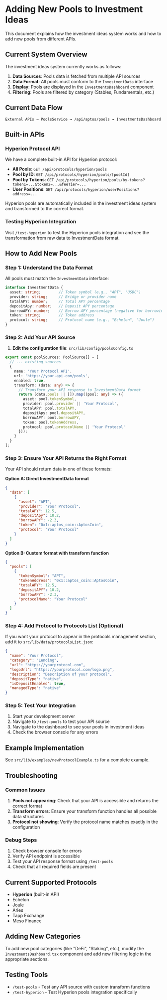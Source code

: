 # Adding New Pools to Investment Ideas

This document explains how the investment ideas system works and how to add new pools from different APIs.

## Current System Overview

The investment ideas system currently works as follows:

1. **Data Sources**: Pools data is fetched from multiple API sources
2. **Data Format**: All pools must conform to the `InvestmentData` interface
3. **Display**: Pools are displayed in the `InvestmentsDashboard` component
4. **Filtering**: Pools are filtered by category (Stables, Fundamentals, etc.)

## Current Data Flow

```
External APIs → PoolsService → /api/aptos/pools → InvestmentsDashboard
```

## Built-in APIs

### Hyperion Protocol API

We have a complete built-in API for Hyperion protocol:

- **All Pools**: `GET /api/protocols/hyperion/pools`
- **Pool by ID**: `GET /api/protocols/hyperion/pools/[poolId]`
- **Pool by Tokens**: `GET /api/protocols/hyperion/pools/by-tokens?token1=...&token2=...&feeTier=...`
- **User Positions**: `GET /api/protocols/hyperion/userPositions?address=...`

Hyperion pools are automatically included in the investment ideas system and transformed to the correct format.

### Testing Hyperion Integration

Visit `/test-hyperion` to test the Hyperion pools integration and see the transformation from raw data to InvestmentData format.

## How to Add New Pools

### Step 1: Understand the Data Format

All pools must match the `InvestmentData` interface:

```typescript
interface InvestmentData {
  asset: string;        // Token symbol (e.g., "APT", "USDC")
  provider: string;     // Bridge or provider name
  totalAPY: number;     // Total APY percentage
  depositApy: number;   // Deposit APY percentage
  borrowAPY: number;    // Borrow APY percentage (negative for borrowing)
  token: string;        // Token address
  protocol: string;     // Protocol name (e.g., "Echelon", "Joule")
}
```

### Step 2: Add Your API Source

1. **Edit the configuration file**: `src/lib/config/poolsConfig.ts`

```typescript
export const poolSources: PoolSource[] = [
  // ... existing sources
  {
    name: 'Your Protocol API',
    url: 'https://your-api.com/pools',
    enabled: true,
    transform: (data: any) => {
      // Transform your API response to InvestmentData format
      return (data.pools || []).map((pool: any) => ({
        asset: pool.tokenSymbol,
        provider: pool.provider || 'Your Protocol',
        totalAPY: pool.totalAPY,
        depositApy: pool.depositAPY,
        borrowAPY: pool.borrowAPY,
        token: pool.tokenAddress,
        protocol: pool.protocolName || 'Your Protocol'
      }));
    }
  }
];
```

### Step 3: Ensure Your API Returns the Right Format

Your API should return data in one of these formats:

**Option A: Direct InvestmentData format**
```json
{
  "data": [
    {
      "asset": "APT",
      "provider": "Your Protocol",
      "totalAPY": 12.5,
      "depositApy": 10.2,
      "borrowAPY": -2.3,
      "token": "0x1::aptos_coin::AptosCoin",
      "protocol": "Your Protocol"
    }
  ]
}
```

**Option B: Custom format with transform function**
```json
{
  "pools": [
    {
      "tokenSymbol": "APT",
      "tokenAddress": "0x1::aptos_coin::AptosCoin",
      "totalAPY": 12.5,
      "depositAPY": 10.2,
      "borrowAPY": -2.3,
      "protocolName": "Your Protocol"
    }
  ]
}
```

### Step 4: Add Protocol to Protocols List (Optional)

If you want your protocol to appear in the protocols management section, add it to `src/lib/data/protocolsList.json`:

```json
{
  "name": "Your Protocol",
  "category": "Lending",
  "url": "https://yourprotocol.com",
  "logoUrl": "https://yourprotocol.com/logo.png",
  "description": "Description of your protocol",
  "depositType": "native",
  "isDepositEnabled": true,
  "managedType": "native"
}
```

### Step 5: Test Your Integration

1. Start your development server
2. Navigate to `/test-pools` to test your API source
3. Navigate to the dashboard to see your pools in investment ideas
4. Check the browser console for any errors

## Example Implementation

See `src/lib/examples/newProtocolExample.ts` for a complete example.

## Troubleshooting

### Common Issues

1. **Pools not appearing**: Check that your API is accessible and returns the correct format
2. **Transform errors**: Ensure your transform function handles all possible data structures
3. **Protocol not showing**: Verify the protocol name matches exactly in the configuration

### Debug Steps

1. Check browser console for errors
2. Verify API endpoint is accessible
3. Test your API response format using `/test-pools`
4. Check that all required fields are present

## Current Supported Protocols

- **Hyperion** (built-in API)
- Echelon
- Joule
- Aries
- Tapp Exchange
- Meso Finance

## Adding New Categories

To add new pool categories (like "DeFi", "Staking", etc.), modify the `InvestmentsDashboard.tsx` component and add new filtering logic in the appropriate sections.

## Testing Tools

- `/test-pools` - Test any API source with custom transform functions
- `/test-hyperion` - Test Hyperion pools integration specifically 